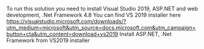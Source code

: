 To run this solution you need to install Visual Studio 2019, ASP.NET and web development, .Net Framework 4.8
You can find VS 2019 installer here https://visualstudio.microsoft.com/downloads/?utm_medium=microsoft&utm_source=docs.microsoft.com&utm_campaign=button+cta&utm_content=download+vs2019
Install ASP.NET, .Net Framework from VS2019 installer
